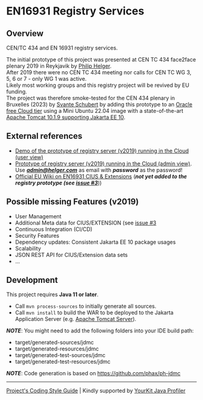 # EN16931 Registry Services

## Overview

CEN/TC 434 and EN 16931 registry services.

The initial prototype of this project was presented at CEN TC 434 face2face plenary 2019 in Reykjavik by [Philip Helger](https://www.linkedin.com/in/void0/).<br/>
After 2019 there were no CEN TC 434 meeting nor calls for CEN TC WG 3, 5, 6 or 7 - only WG 1 was active.</br>
Likely most working groups and this registry project will be revived by EU funding.</br>
The project was therefore smoke-tested for the CEN 434 plenary in Bruxelles (2023) by [Svante Schubert](https://www.linkedin.com/in/svante-schubert-2913232/) by adding this prototype to an [Oracle free Cloud tier](https://www.oracle.com/cloud/free/) using a Mini Ubuntu 22.04 image with a state-of-the-art [Apache Tomcat 10.1.9 supporting Jakarta EE 10](https://tomcat.apache.org/whichversion.html).

## External references

* [Demo of the prototype of registry server (v2019) running in the Cloud (user view)](http://138.3.243.85:8080/en16931-registry-services-1.0.0-SNAPSHOT/public)
* [Prototype of registry server (v2019) running in the Cloud (admin view)](http://138.3.243.85:8080/en16931-registry-services-1.0.0-SNAPSHOT/secure/).<br/>
   Use ***admin@helger.com*** as email with ***password*** as the password!
* [Official EU Wiki on EN16931 CIUS & Extensions](https://ec.europa.eu/digital-building-blocks/wikis/display/EINVCOMMUNITY/Registry+of+CIUS+%28Core+Invoice+Usage+Specifications%29+and+Extensions) (***not yet added to the registry prototype (see [issue #3](https://github.com/phax/en16931-registry/issues/3)***))

## Possible missing Features (v2019)

* User Management
* Additional Meta data for CIUS/EXTENSION (see [issue #3](https://github.com/phax/en16931-registry/issues/3)
* Continuous Integration (CI/CD)
* Security Features
* Dependency updates: Consistent Jakarta EE 10 package usages
* Scalability
* JSON REST API for CIUS/Extension data sets
* ...

## Development

This project requires **Java 11 or later**.<br/>

* Call `mvn process-sources` to initially generate all sources.
* Call `mvn install` to build the WAR to be deployed to the Jakarta Application Server (e.g. [Apache Tomcat Server](https://tomcat.apache.org/download-10.cgi)).

***NOTE***: You might need to add the following folders into your IDE build path:

* target/generated-sources/jdmc
* target/generated-resources/jdmc
* target/generated-test-sources/jdmc
* target/generated-test-resources/jdmc

***NOTE***: Code generation is based on <https://github.com/phax/ph-jdmc>

---

[Project's Coding Style Guide](https://github.com/phax/meta/blob/master/CodingStyleguide.md) |
Kindly supported by [YourKit Java Profiler](https://www.yourkit.com)
